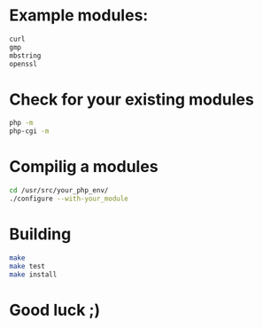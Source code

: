 # Example modules:
```xml
curl 
gmp 
mbstring
openssl 
```

# Check for your existing modules
```bash
php -m
php-cgi -m
```

# Compilig a modules
```bash
cd /usr/src/your_php_env/
./configure --with-your_module
```
# Building
```bash
make
make test
make install
```
# Good luck ;)
